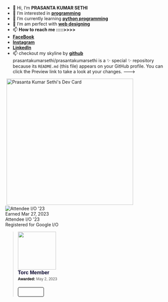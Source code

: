 - 👋 Hi, I’m **PRASANTA KUMAR SETHI**
- 👀 I’m interested in
**[programming](https://medium.com/easyread/the-one-programming-language-to-rule-them-all-989ccc024b1b)**
- 🌱 I’m currently learning **[python programming](http://educative.io/)**
- 💞️ I’m am perfect with **[web designing](https://www.commonlounge.com/)**
- 📫 **How to reach me :::::>>>>**
- **[FaceBook](https://www.facebook.com/prasantakumar.sethi.35)**
- **[Instagram](https://www.instagram.com/its_simply_prasanta/)**
- **[LinkedIn](https://www.linkedin.com/in/prasanta-kumar-sethi-748578181/)**
- 📫 checkout my skyline by **[github](https://skyline.github.com/prasantakumarsethi/2020)**
prasantakumarsethi/prasantakumarsethi is a ✨ special ✨ repository because its `README.md` (this file) appears on your GitHub profile.
You can click the Preview link to take a look at your changes.
--->
<div>
    <span><img src="https://media.licdn.com/dms/image/sync/C4D27AQGIH4888VbAZg/articleshare-shrink_1280_800/0/1683458094665?e=1684126800&amp;v=beta&amp;t=JFoNQDf-MwZKFSS5H6hIcfcN-Zfcgk3qarydXWbEhmI" loading="lazy" alt="" id="ember62" class="ivm-view-attr__img--centered  update-components-article__image evi-image lazy-image ember-view">
    <span>
         <span> <a href="https://app.daily.dev/prasnatakumarsethi"><img
                src="https://api.daily.dev/devcards/87dc87aeffa74cb5a7fcafebf23a67ea.png?r=j4e" width="400"
                alt="Prasanta Kumar Sethi's Dev Card" /></a></span>
</div>
    <div class="row">
            <div class="devsite-badges-dialog-contents"><div class="badge-icon"><img src="https://developers.google.com/static/profile/badges/events/io/2023/attendee/badge.svg" class="icon" alt="Attendee I/O '23"></div><div class="badge-date">Earned Mar 27, 2023</div><div class="badge-title">Attendee I/O '23</div><div class="badge-description">Registered for Google I/O</div></div>
        </div>
  <div class="column">
    <blockquote class="badgr-badge" style="font-family: Helvetica, Roboto, &quot;Segoe UI&quot;, Calibri, sans-serif;"><a
        href="https://api.badgr.io/public/assertions/-H54C5XOSiWc1J17b79-YA?identity__email=prasanta2001.official%40gmail.com"><img
            width="120px" height="120px" src="https://api.badgr.io/public/assertions/-H54C5XOSiWc1J17b79-YA/image"></a>
    <p class="badgr-badge-name"
        style="hyphens: auto; overflow-wrap: break-word; word-wrap: break-word; margin: 0; font-size: 16px; font-weight: 600; font-style: normal; font-stretch: normal; line-height: 1.25; letter-spacing: normal; text-align: left; color: #05012c;">
        Torc Member</p>
    <p class="badgr-badge-date"
        style="margin: 0; font-size: 12px; font-style: normal; font-stretch: normal; line-height: 1.67; letter-spacing: normal; text-align: left; color: #555555;">
        <strong
            style="font-size: 12px; font-weight: bold; font-style: normal; font-stretch: normal; line-height: 1.67; letter-spacing: normal; text-align: left; color: #000;">Awarded:
        </strong>May 2, 2023</p>
    <p style="margin: 16px 0; padding: 0;"><a class="badgr-badge-verify" target="_blank"
            href="https://badgecheck.io?url=https%3A%2F%2Fapi.badgr.io%2Fpublic%2Fassertions%2F-H54C5XOSiWc1J17b79-YA%3Fidentity__email%3Dprasanta2001.official%2540gmail.com&amp;identity__email=prasanta2001.official%40gmail.com"
            style="box-sizing: content-box; display: flex; align-items: center; justify-content: center; margin: 0; font-size:14px; font-weight: bold; width: 48px; height: 16px; border-radius: 4px; border: solid 1px black; text-decoration: none; padding: 6px 16px; margin: 16px 0; color: black;"></a>
        </p< /blockquote>
</div>
